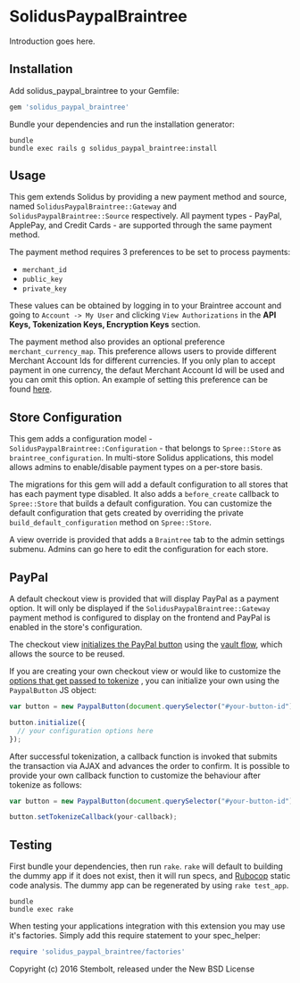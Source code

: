 SolidusPaypalBraintree
======================

Introduction goes here.

Installation
------------

Add solidus_paypal_braintree to your Gemfile:

```ruby
gem 'solidus_paypal_braintree'
```

Bundle your dependencies and run the installation generator:

```shell
bundle
bundle exec rails g solidus_paypal_braintree:install
```

Usage
-----

This gem extends Solidus by providing a new payment method and source, named
`SolidusPaypalBraintree::Gateway` and `SolidusPaypalBraintree::Source` respectively.
All payment types - PayPal, ApplePay, and Credit Cards - are supported through
the same payment method.

The payment method requires 3 preferences to be set to process payments:
- `merchant_id`
- `public_key`
- `private_key`

These values can be obtained by logging in to your Braintree account and going
to `Account -> My User` and clicking `View Authorizations` in the **API Keys,
Tokenization Keys, Encryption Keys** section.

The payment method also provides an optional preference `merchant_currency_map`.
This preference allows users to provide different Merchant Account Ids for
different currencies. If you only plan to accept payment in one currency, the
defaut Merchant Account Id will be used and you can omit this option.
An example of setting this preference can be found
[here](https://github.com/solidusio/solidus_paypal_braintree/blob/master/spec/spec_helper.rb#L70-L72).

Store Configuration
-------------------

This gem adds a configuration model - `SolidusPaypalBraintree::Configuration` -
that belongs to `Spree::Store` as `braintree_configuration`. In multi-store
Solidus applications, this model allows admins to enable/disable payment types
on a per-store basis.

The migrations for this gem will add a default configuration to all stores that
has each payment type disabled. It also adds a `before_create` callback to
`Spree::Store` that builds a default configuration. You can customize the
default configuration that gets created by overriding the private
`build_default_configuration` method on `Spree::Store`.

A view override is provided that adds a `Braintree` tab to the admin settings
submenu. Admins can go here to edit the configuration for each store.

PayPal
------

A default checkout view is provided that will display PayPal as a payment option.
It will only be displayed if the `SolidusPaypalBraintree::Gateway` payment
method is configured to display on the frontend and PayPal is enabled in the
store's configuration.

The checkout view
[initializes the PayPal button](/lib/views/frontend/spree/checkout/payment/_paypal_braintree.html.erb)
using the
[vault flow](https://developers.braintreepayments.com/guides/paypal/overview/javascript/v3),
which allows the source to be reused.

If you are creating your own checkout view or would like to customize the
[options that get passed to tokenize](https://braintree.github.io/braintree-web/3.6.3/PayPal.html#tokenize)
, you can initialize your own using the `PaypalButton` JS object:

```javascript
var button = new PaypalButton(document.querySelector("#your-button-id"));

button.initialize({
  // your configuration options here
});
```

After successful tokenization, a callback function is invoked that submits the
transaction via AJAX and advances the order to confirm. It is possible to provide
your own callback function to customize the behaviour after tokenize as follows:

```javascript
var button = new PaypalButton(document.querySelector("#your-button-id"));

button.setTokenizeCallback(your-callback);
```

Testing
-------

First bundle your dependencies, then run `rake`. `rake` will default to building the dummy app if it does not exist, then it will run specs, and [Rubocop](https://github.com/bbatsov/rubocop) static code analysis. The dummy app can be regenerated by using `rake test_app`.

```shell
bundle
bundle exec rake
```

When testing your applications integration with this extension you may use it's factories.
Simply add this require statement to your spec_helper:

```ruby
require 'solidus_paypal_braintree/factories'
```

Copyright (c) 2016 Stembolt, released under the New BSD License
